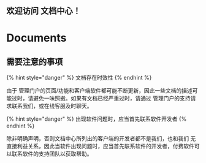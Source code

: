 欢迎访问 文档中心！
---
# Documents

## 需要注意的事项

{% hint style="danger" %}
文档存在时效性
{% endhint %}

由于  管理门户的页面/功能和客户端软件都可能不断更新，因此一些文档的描述可能过时，请避免一味照搬。如果有文档已经严重过时，请通过 管理门户的支持请求联系我们，或在线客服及时聊天。

{% hint style="danger" %}
出现软件问题时，应当首先联系软件开发者
{% endhint %}

除非明确声明，否则文档中心所列出的客户端的开发者都不是我们，也和我们 无直接利益关系，因此当软件出现问题时，应当首先联系软件的开发者，付费软件可以联系软件的支持团队以获取帮助。  


